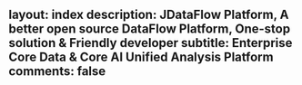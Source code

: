 layout: index
description: JDataFlow Platform, A better open source DataFlow Platform, One-stop solution & Friendly developer
subtitle: Enterprise Core Data & Core AI Unified Analysis Platform
comments: false
---

